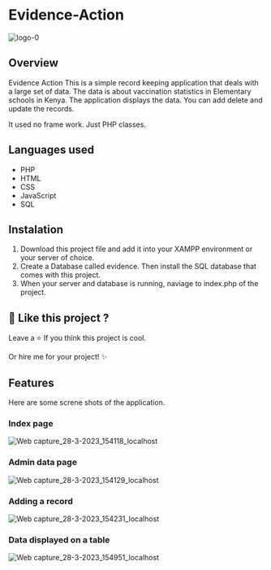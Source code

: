 # Evidence-Action

![logo-0](https://user-images.githubusercontent.com/3661773/228149752-5f233c16-e244-46b6-b113-fb3ca1d6070c.jpg)

## Overview
Evidence Action
This is a simple record keeping application that deals with a large set of data.
The data is about vaccination statistics in Elementary schools in Kenya.
The application displays the data. You can add delete and update the records.

It used no frame work. Just PHP classes.

## Languages used
- PHP
- HTML
- CSS
- JavaScript
- SQL

## Instalation
1. Download this project file and add it into your XAMPP environment or your server of choice.
2. Create a Database called evidence. Then install the SQL database that comes with this project.
3. When your server and database is running, naviage to index.php of the project.

## 💖 Like this project ?

Leave a ⭐ If you think this project is cool.

Or hire me for your project! ✨

## Features
Here are some screne shots of the application.

### Index page
![Web capture_28-3-2023_154118_localhost](https://user-images.githubusercontent.com/3661773/228151514-b8015c36-054d-4f58-b276-572830f4edfd.jpeg)

### Admin data page
![Web capture_28-3-2023_154129_localhost](https://user-images.githubusercontent.com/3661773/228151858-04bcd46b-6986-4619-ae3e-8a8c9aa1443f.jpeg)

### Adding a record
![Web capture_28-3-2023_154231_localhost](https://user-images.githubusercontent.com/3661773/228151915-247023bb-28b9-4b90-9d84-a752523769cc.jpeg)

### Data displayed on a table
![Web capture_28-3-2023_154951_localhost](https://user-images.githubusercontent.com/3661773/228152046-65074744-d5e0-4c7d-826f-ec59ed45034f.jpeg)

